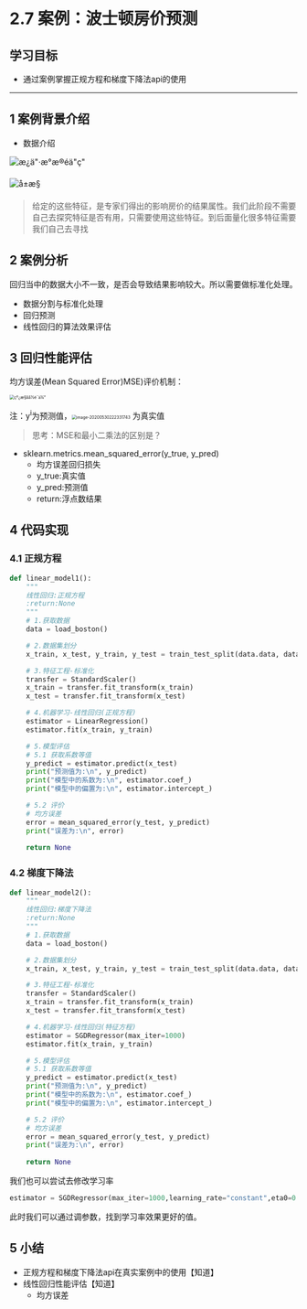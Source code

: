 # 2.7 案例：波士顿房价预测

## 学习目标

- 通过案例掌握正规方程和梯度下降法api的使用

------



## 1 案例背景介绍

- 数据介绍

![æ¿ä"·æ°æ®éä"ç"](https://tva1.sinaimg.cn/large/006tNbRwly1ga8u37zooxj317g0tc7dk.jpg)

![å±æ§](https://tva1.sinaimg.cn/large/006tNbRwly1ga8u39xrmlj30xo0ryk16.jpg)

> 给定的这些特征，是专家们得出的影响房价的结果属性。我们此阶段不需要自己去探究特征是否有用，只需要使用这些特征。到后面量化很多特征需要我们自己去寻找



## 2 案例分析

回归当中的数据大小不一致，是否会导致结果影响较大。所以需要做标准化处理。

- 数据分割与标准化处理
- 回归预测
- 线性回归的算法效果评估



## 3 回归性能评估

均方误差(Mean Squared Error)MSE)评价机制：

<img src="https://tva1.sinaimg.cn/large/006tNbRwly1ga8u3b3z4oj30lu04eq3b.jpg" alt="çº¿æ§åå½è¯ä¼°" style="zoom:50%;" />

注：y<sup>i</sup>为预测值，<img src="https://tva1.sinaimg.cn/large/007S8ZIlly1gfaucsmqmcj301601g741.jpg" alt="image-20200530222331743" style="zoom:50%;" /> 为真实值

> 思考：MSE和最小二乘法的区别是？

- sklearn.metrics.mean_squared_error(y_true, y_pred)
    - 均方误差回归损失
    - y_true:真实值
    - y_pred:预测值
    - return:浮点数结果



## 4 代码实现

### 4.1 正规方程

```python
def linear_model1():
    """
    线性回归:正规方程
    :return:None
    """
    # 1.获取数据
    data = load_boston()

    # 2.数据集划分
    x_train, x_test, y_train, y_test = train_test_split(data.data, data.target, random_state=22)

    # 3.特征工程-标准化
    transfer = StandardScaler()
    x_train = transfer.fit_transform(x_train)
    x_test = transfer.fit_transform(x_test)

    # 4.机器学习-线性回归(正规方程)
    estimator = LinearRegression()
    estimator.fit(x_train, y_train)

    # 5.模型评估
    # 5.1 获取系数等值
    y_predict = estimator.predict(x_test)
    print("预测值为:\n", y_predict)
    print("模型中的系数为:\n", estimator.coef_)
    print("模型中的偏置为:\n", estimator.intercept_)

    # 5.2 评价
    # 均方误差
    error = mean_squared_error(y_test, y_predict)
    print("误差为:\n", error)
    
    return None
```



### 4.2 梯度下降法

```python
def linear_model2():
    """
    线性回归:梯度下降法
    :return:None
    """
    # 1.获取数据
    data = load_boston()

    # 2.数据集划分
    x_train, x_test, y_train, y_test = train_test_split(data.data, data.target, random_state=22)

    # 3.特征工程-标准化
    transfer = StandardScaler()
    x_train = transfer.fit_transform(x_train)
    x_test = transfer.fit_transform(x_test)

    # 4.机器学习-线性回归(特征方程)
    estimator = SGDRegressor(max_iter=1000)
    estimator.fit(x_train, y_train)

    # 5.模型评估
    # 5.1 获取系数等值
    y_predict = estimator.predict(x_test)
    print("预测值为:\n", y_predict)
    print("模型中的系数为:\n", estimator.coef_)
    print("模型中的偏置为:\n", estimator.intercept_)

    # 5.2 评价
    # 均方误差
    error = mean_squared_error(y_test, y_predict)
    print("误差为:\n", error)
    
    return None
```

我们也可以尝试去修改学习率

```python
estimator = SGDRegressor(max_iter=1000,learning_rate="constant",eta0=0.1)
```

此时我们可以通过调参数，找到学习率效果更好的值。



## 5 小结

- 正规方程和梯度下降法api在真实案例中的使用【知道】
- 线性回归性能评估【知道】
    - 均方误差